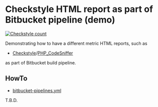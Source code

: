 # Checkstyle HTML report as part of Bitbucket pipeline (demo)
[![Checkstyle count](https://s3.amazonaws.com/schultedev-xml-metrics-to-html/bitbucket/markusschulte/metric-html-report-as-part-of-pipeline-demo/bitbucket/checkstyle/count.svg)](https://s3.amazonaws.com/schultedev-xml-metrics-to-html/bitbucket/markusschulte/metric-html-report-as-part-of-pipeline-demo/bitbucket/checkstyle/index.html)

Demonstrating how to have a different metric HTML reports, such as
- [Checkstyle](https://github.com/checkstyle/checkstyle)/[PHP_CodeSniffer](https://github.com/squizlabs/PHP_CodeSniffer)

as part of Bitbucket build pipeline.

## HowTo

- [bitbucket-pipelines.yml](bitbucket-pipelines.yml)

T.B.D.
